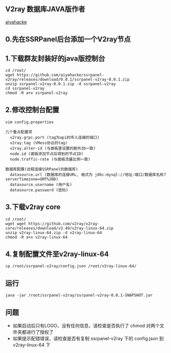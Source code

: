 ## V2ray 数据库JAVA版作者
[aiyahacke](https://github.com/aiyahacke)

## 0.先在SSRPanel后台添加一个V2ray节点
## 1.下载群友封装好的java版控制台
```
cd /root/
wget https://github.com/aiyahacke/ssrpanel-v2ray/releases/download/0.0.1/ssrpanel-v2ray-0.0.1.zip
unzip ssrpanel-v2ray-0.0.1.zip -d ssrpanel-v2ray
cd ssrpanel-v2ray
chmod -R a+x ssrpanel-v2ray
```

## 2.修改控制台配置
```
vim config.properties

几个重点配置项
  v2ray.grpc.port (tag为api的传入连接的端口)
  v2ray.tag (VMess协议的tag)
  v2ray.alter-id (与面板里设置的额外ID一致)
  node.id (面板添加节点后得到的节点ID)
  node.traffic-rate (与面板流量比例一致)

数据库配置(远程连接SSRPanel的数据库)
  datasource.url (数据库的连接URL, 格式为 jdbc:mysql://地址:端口/数据库名称?serverTimezone=GMT%2B8)
  datasource.username (用户名)
  datasource.password (密码)
```

## 3.下载v2ray core
```
cd /root/
wget wget https://github.com/v2ray/v2ray-core/releases/download/v3.49/v2ray-linux-64.zip
unzip v2ray-linux-64.zip -d v2ray-linux-64
chmod -R a+x v2ray-linux-64
```

## 4.复制配置文件至v2ray-linux-64
```
cp /root/ssrpanel-v2ray/config.json /root/v2ray-linux-64/
```

## 运行
```
java -jar /root/ssrpanel-v2ray/ssrpanel-v2ray-0.0.1-SNAPSHOT.jar
```

## 问题
 - 如果启动后只有LOGO，没有任何信息，请检查是否执行了 chmod 对两个文件夹都进行了授权了
 - 如果提示配错错误，请检查是否有复制 ssrpanel-v2ray 下的 config.json 到 v2ray-linux-64 下